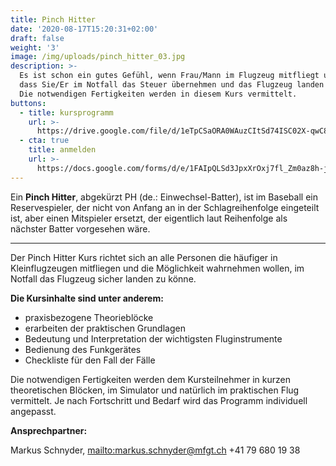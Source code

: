 ```yaml
---
title: Pinch Hitter
date: '2020-08-17T15:20:31+02:00'
draft: false
weight: '3'
image: /img/uploads/pinch_hitter_03.jpg
description: >-
  Es ist schon ein gutes Gefühl, wenn Frau/Mann im Flugzeug mitfliegt und weiss,
  dass Sie/Er im Notfall das Steuer übernehmen und das Flugzeug landen könnte.
  Die notwendigen Fertigkeiten werden in diesem Kurs vermittelt.
buttons:
  - title: kursprogramm
    url: >-
      https://drive.google.com/file/d/1eTpCSaORA0WAuzCItSd74ISC02X-qwC8/view?usp=sharing
  - cta: true
    title: anmelden
    url: >-
      https://docs.google.com/forms/d/e/1FAIpQLSd3JpxXrOxj7fl_Zm0az8h-jQsAsB1TOEE2-HsOPYoi29qRUw/viewform
---
```

Ein **Pinch Hitter**, abgekürzt PH (de.: Einwechsel-Batter), ist im Baseball ein Reservespieler, der nicht von Anfang an in der Schlagreihenfolge eingeteilt ist, aber einen Mitspieler ersetzt, der eigentlich laut Reihenfolge als nächster Batter vorgesehen wäre.

<hr>

Der Pinch Hitter Kurs richtet sich an alle Personen die häufiger in Kleinflugzeugen mitfliegen und die Möglichkeit wahrnehmen wollen, im Notfall das Flugzeug sicher landen zu könne.

**Die Kursinhalte sind unter anderem:**

* praxisbezogene Theorieblöcke
* erarbeiten der praktischen Grundlagen
* Bedeutung und Interpretation der wichtigsten Fluginstrumente
* Bedienung des Funkgerätes
* Checkliste für den Fall der Fälle

Die notwendigen Fertigkeiten werden dem Kursteilnehmer in kurzen theoretischen Blöcken, im Simulator und natürlich im praktischen Flug vermittelt. Je nach Fortschritt und Bedarf wird das Programm individuell angepasst.

**Ansprechpartner:**

Markus Schnyder, <mailto:markus.schnyder@mfgt.ch> +41 79 680 19 38
